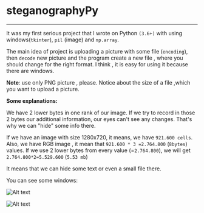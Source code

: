 # steganographyPy
---------------------------------------------------------------------------------------------------------------------------------

It was my first serious project that I wrote on Python `(3.6+)`  with using windows(`tkinter`), `pil` (image) and `np.array`. 

The main idea of project is uploading a picture with some file (`encoding`), then `decode` new picture and  the program create a new file , where you should change for the right format. I think , it is easy for using it because there are windows. 

**Note**: use only PNG picture , please. Notice about the size of a file ,which you want to upload a picture.

**Some explanations:**

We have 2 lower bytes in one rank of our image.
If we try to record in those 2 bytes our additional information, our eyes can't see
any changes. That's why we can "hide" some info there.

If we have an image with size 1280x720, it means, we have `921.600 cells`.
Also, we have RGB image , it mean that `921.600 * 3 =2.764.800` (`8bytes`) values.
If we use 2 lower bytes from every value (=`2.764.800`), we will get `2.764.800*2=5.529.600` (`5.53 mb`)

It means that we can hide some text or even a small file there.

You can see some windows:

![Alt text](https://github.com/nikitaxgusev/My_task_Cplusplus/blob/master/ImageShow/imageshowRes.jpg?raw=true "Optional Title")

![Alt text](https://github.com/nikitaxgusev/My_task_Cplusplus/blob/master/ImageShow/imageshowRes.jpg?raw=true "Optional Title")
